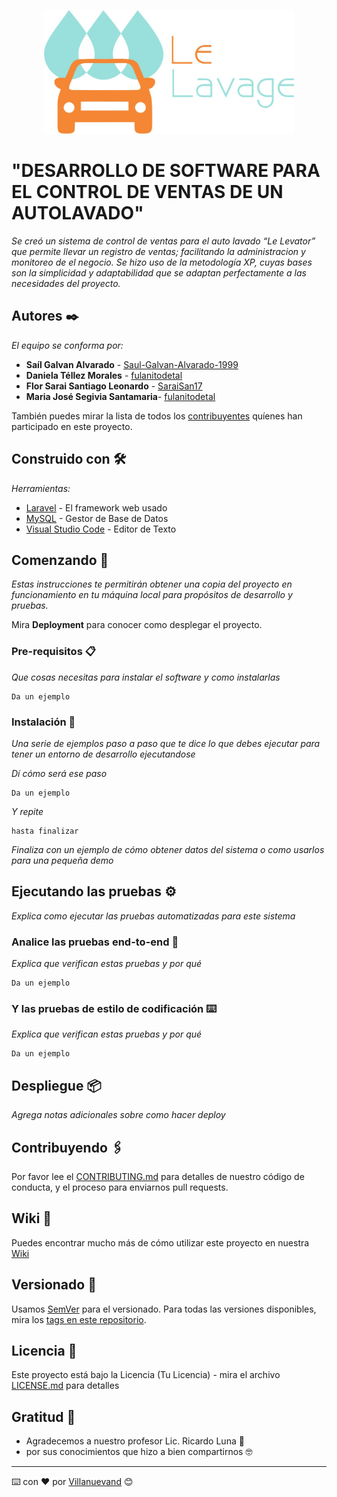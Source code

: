 <p align="center"><img src="logo.jpg" alt="My cool logo" width="400"></a></p>

# "DESARROLLO DE SOFTWARE PARA EL CONTROL DE VENTAS DE UN AUTOLAVADO"

_Se creó un sistema de control de ventas para el auto lavado “Le Levator” que permite llevar un registro de ventas; facilitando la administracion y monitoreo de el negocio. 
Se hizo uso de la metodología XP, cuyas bases son la simplicidad y adaptabilidad que se adaptan perfectamente a las necesidades del proyecto._

## Autores ✒️

_El equipo se conforma por:_

* **Saíl Galvan Alvarado** - [Saul-Galvan-Alvarado-1999](https://github.com/Saul-Galvan-Alvarado-1999)
* **Daniela Téllez Morales** -  [fulanitodetal](#fulanito-de-tal)
* **Flor Sarai Santiago Leonardo** - [SaraiSan17](https://github.com/SaraiSan17)
* **Maria José Segivia Santamaria**- [fulanitodetal](#fulanito-de-tal)



También puedes mirar la lista de todos los [contribuyentes](https://github.com/your/project/contributors) quíenes han participado en este proyecto. 

## Construido con 🛠️

_Herramientas:_

* [Laravel](https://laravel.com/) - El framework web usado
* [MySQL](https://www.mysql.com/) - Gestor de Base de Datos
* [Visual Studio Code](https://code.visualstudio.com/) - Editor de Texto


## Comenzando 🚀

_Estas instrucciones te permitirán obtener una copia del proyecto en funcionamiento en tu máquina local para propósitos de desarrollo y pruebas._

Mira **Deployment** para conocer como desplegar el proyecto.


### Pre-requisitos 📋

_Que cosas necesitas para instalar el software y como instalarlas_

```
Da un ejemplo
```

### Instalación 🔧

_Una serie de ejemplos paso a paso que te dice lo que debes ejecutar para tener un entorno de desarrollo ejecutandose_

_Dí cómo será ese paso_

```
Da un ejemplo
```

_Y repite_

```
hasta finalizar
```

_Finaliza con un ejemplo de cómo obtener datos del sistema o como usarlos para una pequeña demo_

## Ejecutando las pruebas ⚙️

_Explica como ejecutar las pruebas automatizadas para este sistema_

### Analice las pruebas end-to-end 🔩

_Explica que verifican estas pruebas y por qué_

```
Da un ejemplo
```

### Y las pruebas de estilo de codificación ⌨️

_Explica que verifican estas pruebas y por qué_

```
Da un ejemplo
```

## Despliegue 📦

_Agrega notas adicionales sobre como hacer deploy_


## Contribuyendo 🖇️

Por favor lee el [CONTRIBUTING.md](https://gist.github.com/villanuevand/xxxxxx) para detalles de nuestro código de conducta, y el proceso para enviarnos pull requests.

## Wiki 📖

Puedes encontrar mucho más de cómo utilizar este proyecto en nuestra [Wiki](https://github.com/tu/proyecto/wiki)

## Versionado 📌

Usamos [SemVer](http://semver.org/) para el versionado. Para todas las versiones disponibles, mira los [tags en este repositorio](https://github.com/tu/proyecto/tags).



## Licencia 📄

Este proyecto está bajo la Licencia (Tu Licencia) - mira el archivo [LICENSE.md](LICENSE.md) para detalles

## Gratitud 🎁

* Agradecemos a nuestro profesor Lic. Ricardo Luna 📢
* por sus conocimientos que hizo a bien compartirnos 🤓




---
⌨️ con ❤️ por [Villanuevand](https://github.com/Villanuevand) 😊
